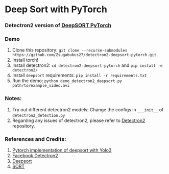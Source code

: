 # Deep Sort with PyTorch 
### Detectron2 version of [DeepSORT PyTorch](https://github.com/ZQPei/deep_sort_pytorch)

### Demo
1. Clone this repository: `git clone --recurse-submodules https://github.com/Zsugabubus27/detectron2-deepsort-pytorch.git`
2. Install torch!
3. Install detectron2: `cd detectron2-deepsort-pytorch` and `pip install -e detectron2/`
4. Install `deepsort` requirements: `pip install -r requirements.txt`
5. Run the demo: `python demo_detectron2_deepsort.py path/to/example_video.avi`

### Notes:
1. Try out different detectron2 models: Change the configs in `___init__` of `detectron2_detection.py`
2. Regarding any issues of detectron2, please refer to  [Detectron2](https://github.com/facebookresearch/detectron2) repository.

### References and Credits:
1. [Pytorch implementation of deepsort with Yolo3](https://github.com/ZQPei/deep_sort_pytorch)
2. [Facebook Detectron2](https://github.com/facebookresearch/detectron2)
3. [Deepsort](https://github.com/nwojke/deep_sort)
4. [SORT](https://github.com/abewley/sort)
